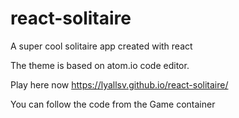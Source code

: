 # react-solitaire
A super cool solitaire app created with react

The theme is based on atom.io code editor.

Play here now https://lyallsv.github.io/react-solitaire/

You can follow the code from the Game container
